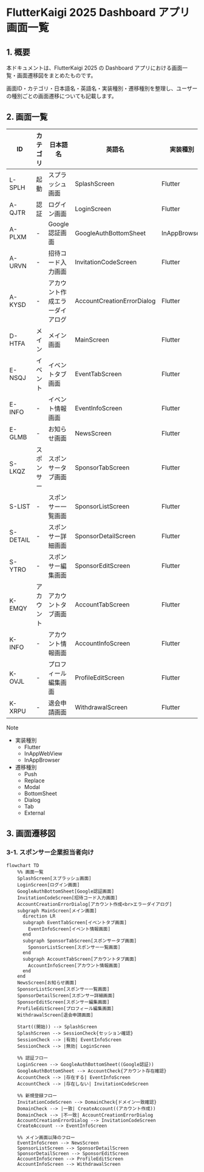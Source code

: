 # FlutterKaigi 2025 Dashboard アプリ 画面一覧

## 1. 概要

本ドキュメントは、FlutterKaigi 2025 の Dashboard アプリにおける画面一覧・画面遷移図をまとめたものです。

画面ID・カテゴリ・日本語名・英語名・実装種別・遷移種別を整理し、ユーザーの種別ごとの画面遷移についても記載します。

## 2. 画面一覧

<!-- deno-fmt-ignore-start -->
<!-- cspell:ignoreRegExp [A-Z]{1}-[A-Z]{4} -->
| ID | カテゴリ | 日本語名 | 英語名 | 実装種別 | 遷移種別 |
|-|-|-|-|-|-|
| L-SPLH | 起動 | スプラッシュ画面 | SplashScreen | Flutter | Replace |
| A-QJTR | 認証 | ログイン画面 | LoginScreen | Flutter | Replace |
| A-PLXM | - | Google認証画面 | GoogleAuthBottomSheet | InAppBrowser | BottomSheet |
| A-URVN | - | 招待コード入力画面 | InvitationCodeScreen | Flutter | Push |
| A-KYSD | - | アカウント作成エラーダイアログ | AccountCreationErrorDialog | Flutter | Dialog |
| D-HTFA | メイン | メイン画面 | MainScreen | Flutter | Replace |
| E-NSQJ | イベント | イベントタブ画面 | EventTabScreen | Flutter | Tab |
| E-INFO | - | イベント情報画面 | EventInfoScreen | Flutter | - |
| E-GLMB | - | お知らせ画面 | NewsScreen | Flutter | Push |
| S-LKQZ | スポンサー | スポンサータブ画面 | SponsorTabScreen | Flutter | Tab |
| S-LIST | - | スポンサー一覧画面 | SponsorListScreen | Flutter | - |
| S-DETAIL | - | スポンサー詳細画面 | SponsorDetailScreen | Flutter | Push |
| S-YTRO | - | スポンサー編集画面 | SponsorEditScreen | Flutter | Modal |
| K-EMQY | アカウント | アカウントタブ画面 | AccountTabScreen | Flutter | Tab |
| K-INFO | - | アカウント情報画面 | AccountInfoScreen | Flutter | - |
| K-OVJL | - | プロフィール編集画面 | ProfileEditScreen | Flutter | Modal |
| K-XRPU | - | 退会申請画面 | WithdrawalScreen | Flutter | Modal |
<!-- deno-fmt-ignore-end -->

> [!NOTE]
>
> - 実装種別
>   - Flutter
>   - InAppWebView
>   - InAppBrowser
> - 遷移種別
>   - Push
>   - Replace
>   - Modal
>   - BottomSheet
>   - Dialog
>   - Tab
>   - External

## 3. 画面遷移図

### 3-1. スポンサー企業担当者向け

```mermaid
flowchart TD
    %% 画面一覧
    SplashScreen[スプラッシュ画面]
    LoginScreen[ログイン画面]
    GoogleAuthBottomSheet[Google認証画面]
    InvitationCodeScreen[招待コード入力画面]
    AccountCreationErrorDialog[アカウント作成<br>エラーダイアログ]
    subgraph MainScreen[メイン画面]
      direction LR
      subgraph EventTabScreen[イベントタブ画面]
        EventInfoScreen[イベント情報画面]
      end
      subgraph SponsorTabScreen[スポンサータブ画面]
        SponsorListScreen[スポンサー一覧画面]
      end
      subgraph AccountTabScreen[アカウントタブ画面]
        AccountInfoScreen[アカウント情報画面]
      end
    end
    NewsScreen[お知らせ画面]
    SponsorListScreen[スポンサー一覧画面]
    SponsorDetailScreen[スポンサー詳細画面]
    SponsorEditScreen[スポンサー編集画面]
    ProfileEditScreen[プロフィール編集画面]
    WithdrawalScreen[退会申請画面]

    Start((開始)) --> SplashScreen
    SplashScreen --> SessionCheck{セッション確認}
    SessionCheck --> |有効| EventInfoScreen
    SessionCheck --> |無効| LoginScreen
    
    %% 認証フロー
    LoginScreen --> GoogleAuthBottomSheet((Google認証))
    GoogleAuthBottomSheet --> AccountCheck{アカウント存在確認}
    AccountCheck --> |存在する| EventInfoScreen
    AccountCheck --> |存在しない| InvitationCodeScreen
    
    %% 新規登録フロー
    InvitationCodeScreen --> DomainCheck{ドメイン一致確認}
    DomainCheck --> |一致| CreateAccount((アカウント作成))
    DomainCheck --> |不一致| AccountCreationErrorDialog
    AccountCreationErrorDialog --> InvitationCodeScreen
    CreateAccount --> EventInfoScreen
    
    %% メイン画面以降のフロー
    EventInfoScreen --> NewsScreen
    SponsorListScreen --> SponsorDetailScreen
    SponsorDetailScreen --> SponsorEditScreen
    AccountInfoScreen --> ProfileEditScreen
    AccountInfoScreen --> WithdrawalScreen
```

